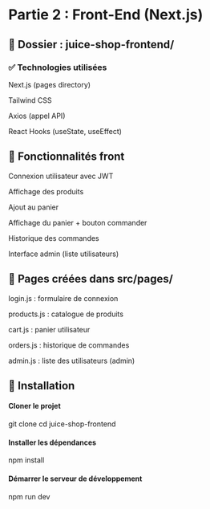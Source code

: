 # Partie 2 : Front-End (Next.js)

## 📁 Dossier : juice-shop-frontend/

### ✅ Technologies utilisées

Next.js (pages directory)

Tailwind CSS

Axios (appel API)

React Hooks (useState, useEffect)

## 🔐 Fonctionnalités front

Connexion utilisateur avec JWT

Affichage des produits

Ajout au panier

Affichage du panier + bouton commander

Historique des commandes

Interface admin (liste utilisateurs)

## 📄 Pages créées dans src/pages/

login.js : formulaire de connexion

products.js : catalogue de produits

cart.js : panier utilisateur

orders.js : historique de commandes

admin.js : liste des utilisateurs (admin)

## 🚀 Installation
#### Cloner le projet
git clone <repo-frontend>
cd juice-shop-frontend

#### Installer les dépendances
npm install

#### Démarrer le serveur de développement
npm run dev
